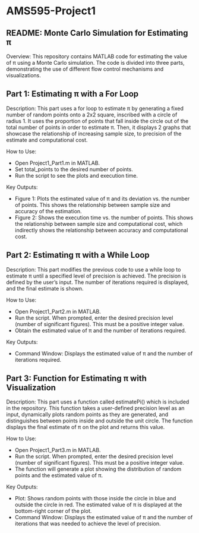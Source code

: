 # AMS595-Project1

## README: Monte Carlo Simulation for Estimating π
Overview: 
This repository contains MATLAB code for estimating the value of π using a Monte Carlo simulation. The code is divided into three parts, demonstrating the use of different flow control mechanisms and visualizations.

## Part 1: Estimating π with a For Loop
Description: 
This part uses a for loop to estimate π by generating a fixed number of random points onto a 2x2 square, inscribed with a circle of radius 1. It uses the proportion of points that fall inside the circle out of the total number of points in order to estimate π. Then, it displays 2 graphs that showcase the relationship of increasing sample size, to precision of the estimate and computational cost. 

How to Use: 
- Open Project1_Part1.m in MATLAB.
- Set total_points to the desired number of points.
- Run the script to see the plots and execution time.

Key Outputs:
- Figure 1: Plots the estimated value of π and its deviation vs. the number of points. This shows the relationship between sample size and accuracy of the estimation.
- Figure 2: Shows the execution time vs. the number of points. This shows the relationship between sample size and computational cost, which indirectly shows the relationship between accuracy and computational cost. 

## Part 2: Estimating π with a While Loop
Description: 
This part modifies the previous code to use a while loop to estimate π until a specified level of precision is achieved. The precision is defined by the user’s input. The number of iterations required is displayed, and the final estimate is shown.

How to Use: 
- Open Project1_Part2.m in MATLAB.
- Run the script. When prompted, enter the desired precision level (number of significant figures). This must be a positive integer value.
- Obtain the estimated value of π and the number of iterations required.

Key Outputs: 
- Command Window: Displays the estimated value of π and the number of iterations required.

## Part 3: Function for Estimating π with Visualization
Description: 
This part uses a function called estimatePi() which is included in the repository. This function takes a user-defined precision level as an input, dynamically plots random points as they are generated, and distinguishes between points inside and outside the unit circle. The function displays the final estimate of π on the plot and returns this value.

How to Use: 
- Open Project1_Part3.m in MATLAB.
- Run the script. When prompted, enter the desired precision level (number of significant figures). This must be a positive integer value.
- The function will generate a plot showing the distribution of random points and the estimated value of π.

Key Outputs: 
- Plot: Shows random points with those inside the circle in blue and outside the circle in red. The estimated value of π is displayed at the bottom-right corner of the plot.
- Command Window: Displays the estimated value of π and the number of iterations that was needed to achieve the level of precision.
